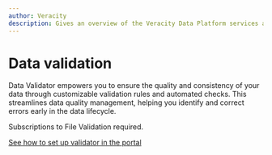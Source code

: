 ```yaml
---
author: Veracity
description: Gives an overview of the Veracity Data Platform services and related components.
---
```


# Data validation 
Data Validator empowers you to ensure the quality and consistency of your data through customizable validation rules and automated checks. This streamlines data quality management, helping you identify and correct errors early in the data lifecycle.

Subscriptions to  File Validation required.

[See how to set up validator in the portal](https://developer.veracity.com/docs/section/dataworkbench/datavalidator)
